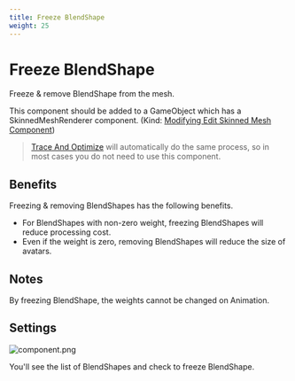 ```yaml
---
title: Freeze BlendShape
weight: 25
---
```


# Freeze BlendShape

Freeze & remove BlendShape from the mesh.

This component should be added to a GameObject which has a SkinnedMeshRenderer component. (Kind: [Modifying Edit Skinned Mesh Component](../../component-kind/edit-skinned-mesh-components#modifying-component))

<blockquote class="book-hint info">

[Trace And Optimize](../trace-and-optimize) will automatically do the same process, so in most cases you do not need to use this component.

</blockquote>


## Benefits

Freezing & removing BlendShapes has the following benefits.

- For BlendShapes with non-zero weight, freezing BlendShapes will reduce processing cost.
- Even if the weight is zero, removing BlendShapes will reduce the size of avatars.

## Notes

By freezing BlendShape, the weights cannot be changed on Animation.

## Settings

![component.png](component.png)

You'll see the list of BlendShapes and check to freeze BlendShape.
